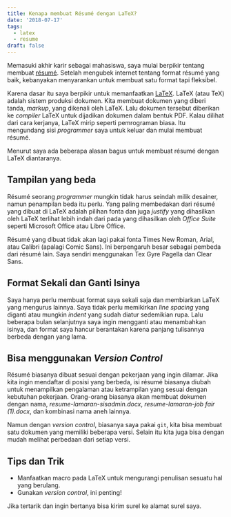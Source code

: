 ```yaml
---
title: Kenapa membuat Résumé dengan LaTeX?
date: '2018-07-17'
tags:
  - latex
  - resume
draft: false
---
```

Memasuki akhir karir sebagai mahasiswa, saya mulai berpikir tentang membuat [résumé](https://en.wikipedia.org/wiki/R%C3%A9sum%C3%A9). Setelah mengubek internet tentang format résumé yang baik, kebanyakan menyarankan untuk membuat satu format tapi fleksibel.

Karena dasar itu saya berpikir untuk memanfaatkan [LaTeX](https://tug.org/texlive/). LaTeX (atau TeX) adalah sistem produksi dokumen. Kita membuat dokumen yang diberi tanda, _markup_, yang dikenali oleh LaTeX. Lalu dokumen tersebut diberikan ke _compiler_ LaTeX untuk dijadikan dokumen dalam bentuk PDF. Kalau dilihat dari cara kerjanya, LaTeX mirip seperti pemrograman biasa. Itu mengundang sisi _programmer_ saya untuk keluar dan mulai membuat résumé.

Menurut saya ada beberapa alasan bagus untuk membuat résumé dengan LaTeX diantaranya.

## Tampilan yang beda

Résumé seorang _programmer_ mungkin tidak harus seindah milik desainer, namun penampilan beda itu perlu. Yang paling membedakan dari résumé yang dibuat di LaTeX adalah pilihan fonta dan juga _justify_ yang dihasilkan oleh LaTeX terlihat lebih indah dari pada yang dihasilkan oleh _Office Suite_ seperti Microsoft Office atau Libre Office.

Résumé yang dibuat tidak akan lagi pakai fonta Times New Roman, Arial, atau Calibri (apalagi Comic Sans). Ini berpengaruh besar sebagai pembeda dari résumé lain. Saya sendiri menggunakan Tex Gyre Pagella dan Clear Sans.

## Format Sekali dan Ganti Isinya

Saya hanya perlu membuat format saya sekali saja dan membiarkan LaTeX yang mengurus lainnya. Saya tidak perlu memikirkan _line spacing_ yang diganti atau mungkin _indent_ yang sudah diatur sedemikian rupa. Lalu beberapa bulan selanjutnya saya ingin mengganti atau menambahkan isinya, dan format saya hancur berantakan karena panjang tulisannya berbeda dengan yang lama.

## Bisa menggunakan _Version Control_

Résumé biasanya dibuat sesuai dengan pekerjaan yang ingin dilamar. Jika kita ingin mendaftar di posisi yang berbeda, isi résumé biasanya diubah untuk menampilkan pengalaman atau ketrampilan yang sesuai dengan kebutuhan pekerjaan. Orang-orang biasanya akan membuat dokumen dengan nama, *resume-lamaran-sisadmin.docx*, *resume-lamaran-job fair (1).docx*, dan kombinasi nama aneh lainnya.

Namun dengan _version control_, biasanya saya pakai `git`, kita bisa membuat satu dokumen yang memiliki beberapa versi. Selain itu kita juga bisa dengan mudah melihat perbedaan dari setiap versi.

## Tips dan Trik

* Manfaatkan macro pada LaTeX untuk mengurangi penulisan sesuatu hal yang berulang.
* Gunakan _version control_, ini penting!

Jika tertarik dan ingin bertanya bisa kirim surel ke alamat surel saya.
